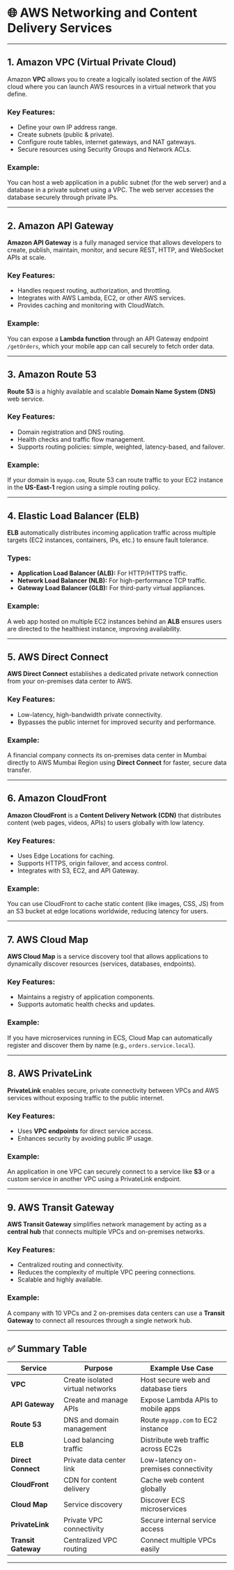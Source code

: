 # 🌐 AWS Networking and Content Delivery Services

---

## **1. Amazon VPC (Virtual Private Cloud)**

Amazon **VPC** allows you to create a logically isolated section of the AWS cloud where you can launch AWS resources in a virtual network that you define.

### **Key Features:**
- Define your own IP address range.
- Create subnets (public & private).
- Configure route tables, internet gateways, and NAT gateways.
- Secure resources using Security Groups and Network ACLs.

### **Example:**
You can host a web application in a public subnet (for the web server) and a database in a private subnet using a VPC. The web server accesses the database securely through private IPs.

---

## **2. Amazon API Gateway**

**Amazon API Gateway** is a fully managed service that allows developers to create, publish, maintain, monitor, and secure REST, HTTP, and WebSocket APIs at scale.

### **Key Features:**
- Handles request routing, authorization, and throttling.
- Integrates with AWS Lambda, EC2, or other AWS services.
- Provides caching and monitoring with CloudWatch.

### **Example:**
You can expose a **Lambda function** through an API Gateway endpoint `/getOrders`, which your mobile app can call securely to fetch order data.

---

## **3. Amazon Route 53**

**Route 53** is a highly available and scalable **Domain Name System (DNS)** web service.

### **Key Features:**
- Domain registration and DNS routing.
- Health checks and traffic flow management.
- Supports routing policies: simple, weighted, latency-based, and failover.

### **Example:**
If your domain is `myapp.com`, Route 53 can route traffic to your EC2 instance in the **US-East-1** region using a simple routing policy.

---

## **4. Elastic Load Balancer (ELB)**

**ELB** automatically distributes incoming application traffic across multiple targets (EC2 instances, containers, IPs, etc.) to ensure fault tolerance.

### **Types:**
- **Application Load Balancer (ALB):** For HTTP/HTTPS traffic.
- **Network Load Balancer (NLB):** For high-performance TCP traffic.
- **Gateway Load Balancer (GLB):** For third-party virtual appliances.

### **Example:**
A web app hosted on multiple EC2 instances behind an **ALB** ensures users are directed to the healthiest instance, improving availability.

---

## **5. AWS Direct Connect**

**AWS Direct Connect** establishes a dedicated private network connection from your on-premises data center to AWS.

### **Key Features:**
- Low-latency, high-bandwidth private connectivity.
- Bypasses the public internet for improved security and performance.

### **Example:**
A financial company connects its on-premises data center in Mumbai directly to AWS Mumbai Region using **Direct Connect** for faster, secure data transfer.

---

## **6. Amazon CloudFront**

**Amazon CloudFront** is a **Content Delivery Network (CDN)** that distributes content (web pages, videos, APIs) to users globally with low latency.

### **Key Features:**
- Uses Edge Locations for caching.
- Supports HTTPS, origin failover, and access control.
- Integrates with S3, EC2, and API Gateway.

### **Example:**
You can use CloudFront to cache static content (like images, CSS, JS) from an S3 bucket at edge locations worldwide, reducing latency for users.

---

## **7. AWS Cloud Map**

**AWS Cloud Map** is a service discovery tool that allows applications to dynamically discover resources (services, databases, endpoints).

### **Key Features:**
- Maintains a registry of application components.
- Supports automatic health checks and updates.

### **Example:**
If you have microservices running in ECS, Cloud Map can automatically register and discover them by name (e.g., `orders.service.local`).

---

## **8. AWS PrivateLink**

**PrivateLink** enables secure, private connectivity between VPCs and AWS services without exposing traffic to the public internet.

### **Key Features:**
- Uses **VPC endpoints** for direct service access.
- Enhances security by avoiding public IP usage.

### **Example:**
An application in one VPC can securely connect to a service like **S3** or a custom service in another VPC using a PrivateLink endpoint.

---

## **9. AWS Transit Gateway**

**AWS Transit Gateway** simplifies network management by acting as a **central hub** that connects multiple VPCs and on-premises networks.

### **Key Features:**
- Centralized routing and connectivity.
- Reduces the complexity of multiple VPC peering connections.
- Scalable and highly available.

### **Example:**
A company with 10 VPCs and 2 on-premises data centers can use a **Transit Gateway** to connect all resources through a single network hub.

---

## ✅ **Summary Table**

| **Service** | **Purpose** | **Example Use Case** |
|--------------|--------------|----------------------|
| **VPC** | Create isolated virtual networks | Host secure web and database tiers |
| **API Gateway** | Create and manage APIs | Expose Lambda APIs to mobile apps |
| **Route 53** | DNS and domain management | Route `myapp.com` to EC2 instance |
| **ELB** | Load balancing traffic | Distribute web traffic across EC2s |
| **Direct Connect** | Private data center link | Low-latency on-premises connectivity |
| **CloudFront** | CDN for content delivery | Cache web content globally |
| **Cloud Map** | Service discovery | Discover ECS microservices |
| **PrivateLink** | Private VPC connectivity | Secure internal service access |
| **Transit Gateway** | Centralized VPC routing | Connect multiple VPCs easily |

---

